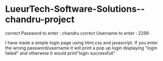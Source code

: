 # LueurTech-Software-Solutions--chandru-project
correct Password to enter : chandru
correct Username to enter : 2299

I have made a simple login page using html,css and javascript. If you enter the wrong password/username it will print a pop up login displaying "login failed" and otherwise it would print"login successfull"
